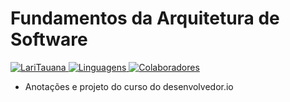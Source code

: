 # Fundamentos da Arquitetura de Software
<p align="left">
  <a href="https://github.com/EduardoPires">
     <img src="https://img.shields.io/badge/autor-EduardoPires-red.svg" alt="LariTauana">
  </a>
  <a href="https://github.com/LariTauana/Fundamentos-da-Arquitetura-de-Software">
     <img src="https://img.shields.io/badge/linguagens-2-red.svg" alt="Linguagens">
  </a>
  <a href="https://github.com/LariTauana/Fundamentos-da-Arquitetura-de-Software/graphs/contributors">
     <img src="https://img.shields.io/badge/colaboradores-2-red.svg" alt="Colaboradores">
  </a>
</p>

- Anotações e projeto do curso do desenvolvedor.io
